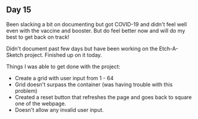 ## Day 15

Been slacking a bit on documenting but got COVID-19 and didn't feel well even with the vaccine and booster. But do feel better now and will do my best to get back on track!

Didn't document past few days but have been working on the Etch-A-Sketch project. Finished up on it today.

Things I was able to get done with the project:

- Create a grid with user input from 1 - 64
- Grid doesn't surpass the container (was having trouble with this problem)
- Created a reset button that refreshes the page and goes back to square one of the webpage.
- Doesn't allow any invalid user input.
